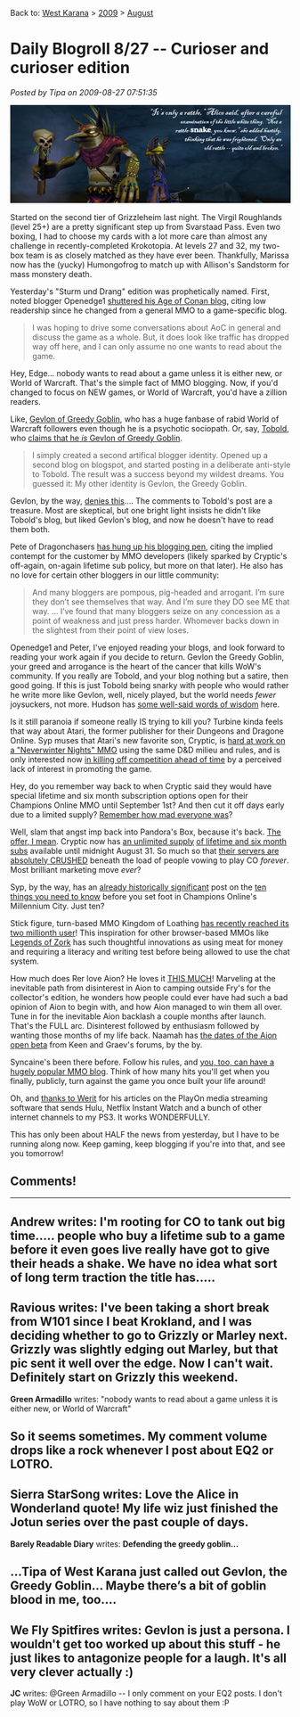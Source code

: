 Back to: [West Karana](/posts/westkarana.md) > [2009](/posts/2009/westkarana.md) > [August](./westkarana.md)
# Daily Blogroll 8/27 -- Curioser and curioser edition

*Posted by Tipa on 2009-08-27 07:51:35*

![Alice in Wizardland](../../../uploads/2009/08/w101alice.jpg "Alice in Wizardland")

Started on the second tier of Grizzleheim last night. The Virgil Roughlands (level 25+) are a pretty significant step up from Svarstaad Pass. Even two boxing, I had to choose my cards with a lot more care than almost any challenge in recently-completed Krokotopia. At levels 27 and 32, my two-box team is as closely matched as they have ever been. Thankfully, Marissa now has the (yucky) Humongofrog to match up with Allison's Sandstorm for mass monstery death.

Yesterday's "Sturm und Drang" edition was prophetically named. First, noted blogger Openedge1 [shuttered his Age of Conan blog](http://simple-n-complex.blogspot.com/2009/08/taking-break.html), citing low readership since he changed from a general MMO to a game-specific blog.


> I was hoping to drive some conversations about AoC in general and discuss the game as a whole. But, it does look like traffic has dropped way off here, and I can only assume no one wants to read about the game.



Hey, Edge... nobody wants to read about a game unless it is either new, or World of Warcraft. That's the simple fact of MMO blogging. Now, if you'd changed to focus on NEW games, or World of Warcraft, you'd have a zillion readers.

Like, [Gevlon of Greedy Goblin](http://greedygoblin.blogspot.com/), who has a huge fanbase of rabid World of Warcraft followers even though he is a psychotic sociopath. Or, say, [Tobold](http://tobolds.blogspot.com/), who [claims that he *is* Gevlon of Greedy Goblin](http://tobolds.blogspot.com/2009/08/my-secret-evil-twin-identity.html). 


> I simply created a second artifical blogger identity. Opened up a second blog on blogspot, and started posting in a deliberate anti-style to Tobold. The result was a success beyond my wildest dreams. You guessed it: My other identity is Gevlon, the Greedy Goblin.



Gevlon, by the way, [denies this](http://greedygoblin.blogspot.com/2009/08/point-of-decency.html).... The comments to Tobold's post are a treasure. Most are skeptical, but one bright light insists he didn't like Tobold's blog, but liked Gevlon's blog, and now he doesn't have to read them both.

Pete of Dragonchasers [has hung up his blogging pen](http://dragonchasers.com/2009/08/26/gone-fishing/), citing the implied contempt for the customer by MMO developers (likely sparked by Cryptic's off-again, on-again lifetime sub policy, but more on that later). He also has no love for certain other bloggers in our little community:


> And many bloggers are pompous, pig-headed and arrogant. I’m sure they don’t see themselves that way. And I’m sure they DO see ME that way. ... I’ve found that many bloggers seize on any concession as a point of weakness and just press harder. Whomever backs down in the slightest from their point of view loses.




Openedge1 and Peter, I've enjoyed reading your blogs, and look forward to reading your work again if you decide to return. Gevlon the Greedy Goblin, your greed and arrogance is the heart of the cancer that kills WoW's community. If you really are Tobold, and your blog nothing but a satire, then good going. If this is just Tobold being snarky with people who would rather he write more like Gevlon, well, nicely played, but the world needs *fewer* joysuckers, not more. Hudson has [some well-said words of wisdom](http://hudshideout.com/blog/?p=3267) here.

Is it still paranoia if someone really IS trying to kill you? Turbine kinda feels that way about Atari, the former publisher for their Dungeons and Dragone Online. Syp muses that Atari's new favorite son, Cryptic, is [hard at work on a "Neverwinter Nights" MMO](http://biobreak.wordpress.com/2009/08/26/ddo-suetown-online/) using the same D&D milieu and rules, and is only interested now [in killing off competition ahead of time](http://www.gamasutra.com/php-bin/news_index.php?story=24997) by a perceived lack of interest in promoting the game. 

Hey, do you remember way back to when Cryptic said they would have special lifetime and six month subscription options open for their Champions Online MMO until September 1st? And then cut it off days early due to a limited supply? [Remember how mad everyone was](http://dragonchasers.com/2009/08/26/cryptic-and-the-community/)?

Well, slam that angst imp back into Pandora's Box, because it's back. [The offer, I mean](http://forums.champions-online.com/showthread.php?p=823672). Cryptic now has [an unlimited supply](http://www.xenopulse.com/blog/?p=758) [of lifetime and six month subs](http://spinksville.wordpress.com/2009/08/27/lifetime-and-6-month-subscriptions-to-champions-online-are-back/) available until midnight August 31. So much so that [their servers are absolutely CRUSHED](http://ardwulfslair.wordpress.com/2009/08/27/champions-online-liftime-subs-go-back-up-server-goes-down/) beneath the load of people vowing to play CO *forever*. Most brilliant marketing move *ever*?

Syp, by the way, has an [already historically significant](http://www.massively.com/2009/08/26/ten-things-to-know-when-starting-champions-online/) post on the [ten things you need to know](http://biobreak.wordpress.com/2009/08/26/10-things-you-need-to-know-before-starting-champions/) before you set foot in Champions Online's Millennium City. Just ten?

Stick figure, turn-based MMO Kingdom of Loathing [has recently reached its two millionth user](http://www.wanderinggoblin.com/2009/08/26/2-million-adventurers-cant-be-wrong/)! This inspiration for other browser-based MMOs like [Legends of Zork](http://legendsofzork.com) has such thoughtful innovations as using meat for money and requiring a literacy and writing test before being allowed to use the chat system.

How much does Rer love Aion? He loves it [THIS MUCH](http://insert-awesome-aion-name.blogspot.com/2009/08/peoples-progessions-into-aion.html)! Marveling at the inevitable path from disinterest in Aion to camping outside Fry's for the collector's edition, he wonders how people could ever have had such a bad opinion of Aion to begin with, and how Aion managed to win them all over. Tune in for the inevitable Aion backlash a couple months after launch. That's the FULL arc. Disinterest followed by enthusiasm followed by wanting those months of my life back. Naamah has [the dates of the Aion open beta](http://aionicthoughts.wordpress.com/2009/08/26/open-beta-dates/) from Keen and Graev's forums, by the by.

Syncaine's been there before. Follow his rules, and [you, too, can have a hugely popular MMO blog](http://syncaine.wordpress.com/2009/08/26/eight-easy-steps-to-becoming-a-kind-of-a-big-deal-blog/). Think of how many hits you'll get when you finally, publicly, turn against the game you once built your life around!

Oh, and [thanks to Werit](http://www.weritsblog.com/2009/08/playon-followup.html) for his articles on the PlayOn media streaming software that sends Hulu, Netflix Instant Watch and a bunch of other internet channels to my PS3. It works WONDERFULLY.

This has only been about HALF the news from yesterday, but I have to be running along now. Keep gaming, keep blogging if you're into that, and see you tomorrow!
## Comments!
---
**Andrew** writes: I'm rooting for CO to tank out big time..... people who buy a lifetime sub to a game before it even goes live really have got to give their heads a shake. We have no idea what sort of long term traction the title has.....
---
**Ravious** writes: I've been taking a short break from W101 since I beat Krokland, and I was deciding whether to go to Grizzly or Marley next. Grizzly was slightly edging out Marley, but that pic sent it well over the edge. Now I can't wait. Definitely start on Grizzly this weekend.
---
**Green Armadillo** writes: "nobody wants to read about a game unless it is either new, or World of Warcraft"

So it seems sometimes. My comment volume drops like a rock whenever I post about EQ2 or LOTRO.
---
**Sierra StarSong** writes: Love the Alice in Wonderland quote! My life wiz just finished the Jotun series over the past couple of days.
---
**Barely Readable Diary** writes: **Defending the greedy goblin...**

...Tipa of West Karana just called out Gevlon, the Greedy Goblin... Maybe there’s a bit of goblin blood in me, too....
---
**We Fly Spitfires** writes: Gevlon is just a persona. I wouldn't get too worked up about this stuff - he just likes to antagonize people for a laugh. It's all very clever actually :)
---
**JC** writes: @Green Armadillo -- I only comment on your EQ2 posts. I don't play WoW or LOTRO, so I have nothing to say about them :P
